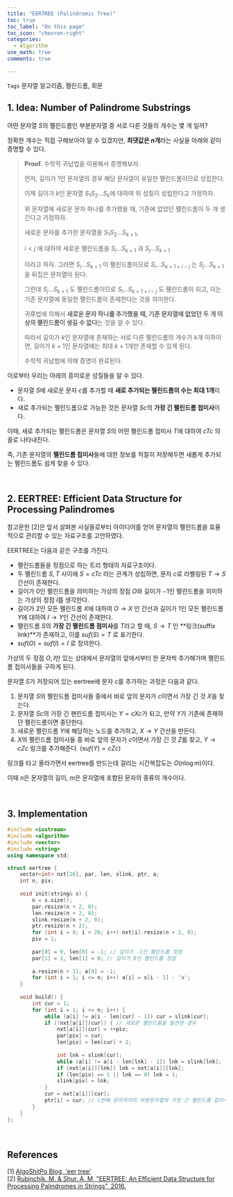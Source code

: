 ```yaml
---
title: "EERTREE (Palindromic Tree)"
toc: true
toc_label: "On this page"
toc_icon: "chevron-right"
categories:    
  - Algorithm
use_math: true
comments: true

---
```


`Tags` 문자열 알고리즘, 펠린드롬, 회문

## 1. Idea: Number of Palindrome Substrings

어떤 문자열 $S$의 팰린드롬인 부분문자열 중 서로 다른 것들의 개수는 몇 개 일까?

정확한 개수는 직접 구해보아야 알 수 있겠지만, **최댓값은 $n$개**라는 사실을 아래와 같이 증명할 수 있다.

> **Proof.** 수학적 귀납법을 이용해서 증명해보자.
> 
> 먼저, 길이가 $1$인 문자열의 경우 해당 문자열이 유일한 펠린드롬이므로 성립한다.
> 
> 이제 길이가 $k$인 문자열 $S_1 S_2 \dots S_k$에 대하여 위 성질이 성립한다고 가정하자.
> 
> 위 문자열에 새로운 문자 하나를 추가했을 때, 기존에 없었던 팰린드롬이 두 개 생긴다고 가정하자.
> 
> 새로운 문자를 추가한 문자열을 $S_1 S_2 \dots S_{k+1}$,
> 
> $i < j$ 에 대하여 새로운 팰린드롬을 $S_i \dots S_{k+1}$ 과 $S_j \dots S_{k+1}$
> 
> 이라고 하자. 그러면 $S_i \dots S_{k+1}$ 이 팰린드롬이므로 $S_i \dots S_{k + 1 + i - j}$ 는 $S_j \dots S_{k+1}$ 을 뒤집은 문자열이 된다.
> 
> 그런데 $S_j \dots S_{k+1}$ 도 팰린드롬이므로 $S_i \dots S_{k+1+i-j}$ 도 팰린드롬이 되고, 이는 기존 문자열에 동일한 팰린드롬이 존재한다는 것을 의미한다.
> 
> 귀류법에 의해서 **새로운 문자 하나를 추가했을 때, 기존 문자열에 없었던 두 개 이상의 팰린드롬이 생길 수 없다**는 것을 알 수 있다.
> 
> 따라서 길이가 $k$인 문자열에 존재하는 서로 다른 팰린드롬의 개수가 $k$개 이하이면, 길이가 $k+1$인 문자열에는 최대 $k+1$개만 존재할 수 있게 된다.
> 
> 수학적 귀납법에 의해 증명이 완료된다.

이로부터 우리는 아래의 흥미로운 성질들을 알 수 있다.

- 문자열 $S$에 새로운 문자 $c$를 추가할 때 **새로 추가되는 팰린드롬의 수는 최대 1개**이다.
- 새로 추가되는 팰린드롬으로 가능한 것은 문자열 $Sc$의 **가장 긴 팰린드롬 접미사**이다.

이때, 새로 추가되는 팰린드롬은 문자열 $S$의 어떤 팰린드롬 접미사 $T$에 대하여 $cTc$ 의 꼴로 나타내진다.

즉, 기존 문자열의 **팰린드롬 접미사**들에 대한 정보를 적절히 저장해두면 새롭게 추가되는 팰린드롬도 쉽게 찾을 수 있다.

<br/>

## 2. EERTREE: Efficient Data Structure for Processing Palindromes

참고문헌 [2]은 앞서 살펴본 사실들로부터 아이디어를 얻어 문자열의 팰린드롬을 효율적으로 관리할 수 있는 자료구조를 고안하였다.

EERTREE는 다음과 같은 구조를 가진다.

- 팰린드롬들을 정점으로 하는 트리 형태의 자료구조이다.
- 두 팰린드롬 $S, T$ 사이에 $S = cTc$ 라는 관계가 성립하면, 문자 $c$로 라벨링된 $T \to S$ 간선이 존재한다.
- 길이가 $0$인 팰린드롬을 의미하는 가상의 정점 $O$와 길이가 $-1$인 팰린드롬을 의미하는 가상의 정점 $I$를 생각한다.
- 길이가 $2$인 모든 펠린드롬 $X$에 대하여 $O \to X$ 인 간선과 길이가 $1$인 모든 펠린드롬 $Y$에 대하여 $I \to Y$인 간선이 존재한다.
- 팰린드롬 $S$의 **가장 긴 팰린드롬 점미사**를 $T$라고 할 때, $S \to T$ 인 **링크(suffix link)**가 존재하고, 이를 $suf(S) = T$ 로 표기한다.
- $suf(O) = suf(I) = I$ 로 정의한다.

가상의 두 정점 $O, I$만 있는 상태에서 문자열의 앞에서부터 한 문자씩 추가해가며 팰린드롬 접미사들을 구하게 된다.

문자열 $S$가 저장되어 있는 eertree에 문자 $c$를 추가하는 과정은 다음과 같다.

1. 문자열 $S$의 팰린드롬 접미사들 중에서 바로 앞의 문자가 $c$이면서 가장 긴 것 $X$을 찾는다.
2. 문자열 $Sc$의 가장 긴 팬린드롬 접미사는 $Y = cXc$가 되고, 만약 $Y$가 기존에 존재하던 팰린드롬이면 중단한다.
3. 새로운 팰린드롬 $Y$에 해당하는 노드를 추가하고, $X \to Y$ 간선을 만든다.
4. $X$의 팰린드롬 접미사들 중 바로 앞의 문자가 $c$이면서 가장 긴 것 $Z$를 찾고, $Y \to cZc$ 링크를 추가해준다. ($suf(Y) = cZc$)

링크를 타고 올라가면서 eertree를 만드는데 걸리는 시간복잡도는 $O(n\log m)$이다.

이때 $n$은 문자열의 길이, $m$은 문자열에 포함된 문자의 종류의 개수이다.

<br/>

## 3. Implementation

```cpp
#include <iostream>
#include <algorithm>
#include <vector>
#include <string>
using namespace std;

struct eertree {
    vector<int> nxt[26], par, len, slink, ptr, a;
    int n, piv;
    
    void init(string& s) {
        n = s.size();
        par.resize(n + 2, 0);
        len.resize(n + 2, 0);
        slink.resize(n + 2, 0);
        ptr.resize(n + 2);
        for (int i = 0; i < 26; i++) nxt[i].resize(n + 2, 0);
        piv = 1;
        
        par[0] = 0, len[0] = -1; // 길이가 -1인 팰린드롬 정점
        par[1] = 1, len[1] = 0; // 길이가 0인 팰린드롬 정점
        
        a.resize(n + 1); a[0] = -1;
        for (int i = 1; i <= n; i++) a[i] = s[i - 1] - 'a';
    }
    
    void build() {
        int cur = 1;
        for (int i = 1; i <= n; i++) {
            while (a[i] != a[i - len[cur] - 1]) cur = slink[cur];
            if (!nxt[a[i]][cur]) { // 새로운 팰린드롬을 발견한 경우
                nxt[a[i]][cur] = ++piv;
                par[piv] = cur;
                len[piv] = len[cur] + 2;
                
                int lnk = slink[cur];
                while (a[i] != a[i - len[lnk] - 1]) lnk = slink[lnk];
                if (nxt[a[i]][lnk]) lnk = nxt[a[i]][lnk];
                if (len[piv] == 1 || lnk == 0) lnk = 1;
                slink[piv] = lnk;
            }
            cur = nxt[a[i]][cur];
            ptr[i] = cur; // i번째 문자까지의 부분문자열의 가장 긴 팰린드롬 접미사
        }
    }
};
```

<br/>

## References

[1] [AlgoShitPo Blog, 'eer tree'](https://algoshitpo.github.io/2020/03/23/eertree/)  
[2] [Rubinchik. M. & Shur. A. M, "EERTREE: An Efficient Data Structure for Processing Palindromes in Strings", 2016.](https://arxiv.org/abs/1506.04862)  

